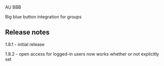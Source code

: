 AU BBB

Big blue button integration for groups

Release notes
--------------

1.8.1 - initial release

1.8.2 - open access for logged-in users now works whether or not explicitly set